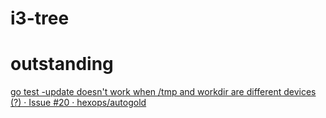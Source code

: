 # i3-tree

# outstanding
[go test -update doesn't work when /tmp and workdir are different devices (?) · Issue #20 · hexops/autogold](https://github.com/hexops/autogold/issues/20)
